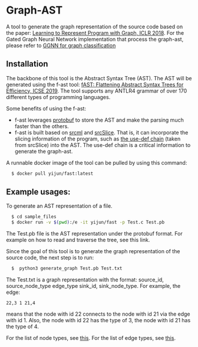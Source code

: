 # Graph-AST

A tool to generate the graph representation of the source code based on the paper: [Learning to Represent Program with Graph, ICLR 2018](https://arxiv.org/abs/1711.00740). For the Gated Graph Neural Network implementation that process the graph-ast, please refer to [GGNN for graph classification](https://github.com/bdqnghi/ggnn.tensorflow)

## Installation

The backbone of this tool is the Abstract Syntax Tree (AST). The AST will be generated using the f-ast tool: [fAST: Flattening Abstract Syntax Trees for Efficiency, ICSE 2019](https://oro.open.ac.uk/59268/1/main.pdf). The tool supports any ANTLR4 grammar of over 170 different types of programming languages. 

Some benefits of using the f-ast:

- f-ast leverages [protobuf](https://github.com/protocolbuffers/protobuf) to store the AST and make the parsing much faster than the others.
- f-ast is built based on [srcml](https://www.srcml.org/) and [srcSlice](https://github.com/srcML/srcSlice). That is, it can incorporate the slicing information of the program, such as [the use-def chain](https://en.wikipedia.org/wiki/Use-define_chain) (taken from srcSlice) into the AST. The use-def chain is a critical information to generate the graph-ast.

A runnable docker image of the tool can be pulled by using this command:

```bash
  $ docker pull yijun/fast:latest
```

## Example usages:

To generate an AST representation of a file.

```bash
  $ cd sample_files
  $ docker run -v $(pwd):/e -it yijun/fast -p Test.c Test.pb
```

The Test.pb file is the AST representation under the protobuf format. For example on how to read and traverse the tree, see this link.

Since the goal of this tool is to generate the graph representation of the source code, the next step is to run:

```python
  $  python3 generate_graph Test.pb Test.txt
```

The Test.txt is a graph representation with the format: source_id, source_node_type edge_type sink_id, sink_node_type.
For example, the edge:
```
22,3 1 21,4
```
means that the node with id 22 connects to the node with id 21 via the edge with id 1. Also, the node with id 22 has the type of 3, the node with id 21 has the type of 4.

For the list of node types, see [this](https://github.com/bdqnghi/graph-ast/blob/master/srcml_node_types.tsv).
For the list of edge types, see [this](https://github.com/bdqnghi/graph-ast/blob/master/edge_types.tsv).
